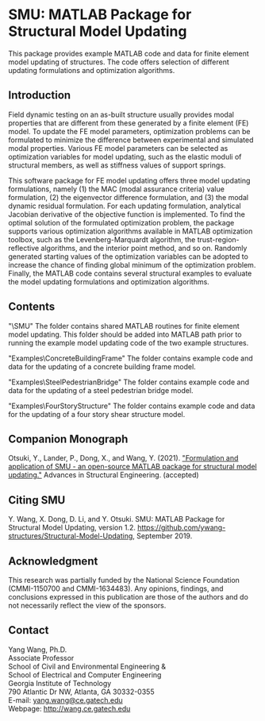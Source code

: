 # SMU: MATLAB Package for Structural Model Updating

This package provides example MATLAB code and data for finite element model updating of structures. The code offers selection of different updating formulations and optimization algorithms. 

## Introduction

Field dynamic testing on an as-built structure usually provides modal properties that are different from these generated by a finite element (FE) model. To update the FE model parameters, optimization problems can be formulated to minimize the difference between experimental and simulated modal properties. Various FE model parameters can be selected as optimization variables for model updating, such as the elastic moduli of structural members, as well as stiffness values of support springs.

This software package for FE model updating offers three model updating formulations, namely (1) the MAC (modal assurance criteria) value formulation, (2) the eigenvector difference formulation, and (3) the modal dynamic residual formulation. For each updating formulation, analytical Jacobian derivative of the objective function is implemented. To find the optimal solution of the formulated optimization problem, the package supports various optimization algorithms available in MATLAB optimization toolbox, such as the Levenberg-Marquardt algorithm, the trust-region-reflective algorithms, and the interior point method, and so on. Randomly generated starting values of the optimization variables can be adopted to increase the chance of finding global minimum of the optimization problem. Finally, the MATLAB code contains several structural examples to evaluate the model updating formulations and optimization algorithms.


## Contents

"\SMU"
The folder contains shared MATLAB routines for finite element model updating. This folder should be added into MATLAB path prior to running the example model updating code of the two example structures.

"Examples\ConcreteBuildingFrame"
The folder contains example code and data for the updating of a concrete building frame model.

"Examples\SteelPedestrianBridge"
The folder contains example code and data for the updating of a steel pedestrian bridge model.

"Examples\FourStoryStructure\"
The folder contains example code and data for the updating of a four story shear structure model.

## Companion Monograph
Otsuki, Y., Lander, P., Dong, X., and Wang, Y. (2021). ["Formulation and application of SMU - an open-source MATLAB package for structural model updating."](https://github.com/ywang-structures/Structural-Model-Updating/blob/master/Formulation%20and%20application%20of%20SMU%20%E2%80%93%20an%20open-source%20MATLAB%20package%20for%20structural%20model%20updating.pdf) Advances in Structural Engineering. (accepted)

## Citing SMU
Y. Wang, X. Dong, D. Li, and Y. Otsuki. SMU: MATLAB Package for Structural Model Updating, version 1.2. https://github.com/ywang-structures/Structural-Model-Updating, September 2019.

## Acknowledgment
This research was partially funded by the National Science Foundation (CMMI-1150700 and CMMI-1634483). Any opinions, findings, and conclusions expressed in this publication are those of the authors and do not necessarily reflect the view of the sponsors.

## Contact

Yang Wang, Ph.D.\
Associate Professor\
School of Civil and Environmental Engineering &\
School of Electrical and Computer Engineering\
Georgia Institute of Technology\
790 Atlantic Dr NW, Atlanta, GA 30332-0355\
E-mail: yang.wang@ce.gatech.edu\
Webpage: http://wang.ce.gatech.edu

